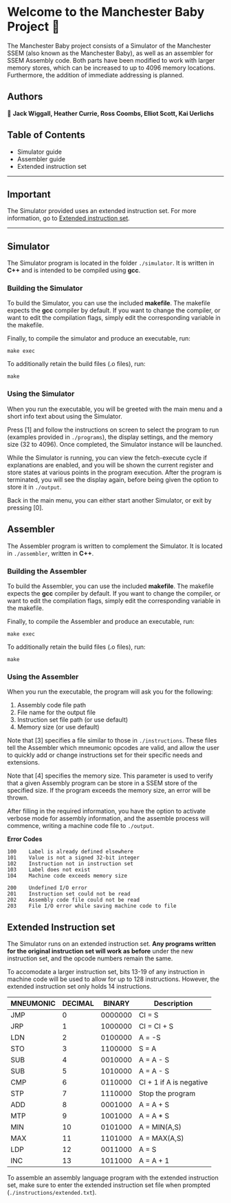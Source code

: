 # Welcome to the Manchester Baby Project 👋

The Manchester Baby project consists of a Simulator of the Manchester SSEM (also known as the Manchester Baby), as well as an assembler for SSEM Assembly code. Both parts have been modified to work with larger memory stores, which can be increased to up to 4096 memory locations. Furthermore, the addition of immediate addressing is planned.

## Authors
👤 **Jack Wiggall, Heather Currie, Ross Coombs, Elliot Scott, Kai Uerlichs**

## Table of Contents
- Simulator guide
- Assembler guide
- Extended instruction set
----
## Important
The Simulator provided uses an extended instruction set. For more information, go to [Extended instruction set](#extended-instruction-set).

----
## Simulator
The Simulator program is located in the folder `./simulator`. It is written in **C++** and is intended to be compiled using **gcc**.

### Building the Simulator
To build the Simulator, you can use the included **makefile**. The makefile expects the **gcc** compiler by default. If you want to change the compiler, or want to edit the compilation flags, simply edit the corresponding variable in the makefile. 

Finally, to compile the simulator and produce an executable, run:
```
make exec
```
To additionally retain the build files (.o files), run:
```
make
```

### Using the Simulator
When you run the executable, you will be greeted with the main menu and a short info text about using the Simulator. 

Press [1] and follow the instructions on screen to select the program to run (examples provided in `./programs`), the display settings, and the memory size (32 to 4096). Once completed, the Simulator instance will be launched.

While the Simulator is running, you can view the fetch-execute cycle if explanations are enabled, and you will be shown the current register and store states at various points in the program execution. After the program is terminated, you will see the display again, before being given the option to store it in `./output`.

Back in the main menu, you can either start another Simulator, or exit by pressing [0].

## Assembler
The Assembler program is written to complement the Simulator. It is located in `./assembler`, written in **C++**.

### Building the Assembler
To build the Assembler, you can use the included **makefile**. The makefile expects the **gcc** compiler by default. If you want to change the compiler, or want to edit the compilation flags, simply edit the corresponding variable in the makefile. 

Finally, to compile the Assembler and produce an executable, run:
```
make exec
```
To additionally retain the build files (.o files), run:
```
make
```

### Using the Assembler
When you run the executable, the program will ask you for the following:

1. Assembly code file path
2. File name for the output file
3. Instruction set file path (or use default)
4. Memory size (or use default)

Note that [3] specifies a file similar to those in `./instructions`. These files tell the Assembler which mneumonic opcodes are valid, and allow the user to quickly add or change instructions set for their specific needs and extensions.

Note that [4] specifies the memory size. This parameter is used to verify that a given Assembly program can be store in a SSEM store of the specified size. If the program exceeds the memory size, an error will be thrown.

After filling in the required information, you have the option to activate verbose mode for assembly information, and the assemble process will commence, writing a machine code file to `./output`.

**Error Codes**

    100    Label is already defined elsewhere
    101    Value is not a signed 32-bit integer
    102    Instruction not in instruction set
    103    Label does not exist
    104    Machine code exceeds memory size

    200    Undefined I/O error
    201    Instruction set could not be read
    202    Assembly code file could not be read
    203    File I/O error while saving machine code to file

## Extended Instruction set
The Simulator runs on an extended instruction set. **Any programs written for the original instruction set will work as before** under the new instruction set, and the opcode numbers remain the same.

To accomodate a larger instruction set, bits 13-19 of any instruction in machine code will be used to allow for up to 128 instructions. However, the extended instruction set only holds 14 instructions.

| MNEUMONIC | DECIMAL | BINARY | Description |
| ---- | ---- | ---- | ---- |
| JMP | 0 | 0000000 | CI = S |
| JRP | 1 | 1000000 | CI = CI + S |
| LDN | 2 | 0100000 | A = -S |
| STO | 3 | 1100000 | S = A |
| SUB | 4 | 0010000 | A = A - S |
| SUB | 5 | 1010000 | A = A - S |
| CMP | 6 | 0110000 | CI + 1 if A is negative |
| STP | 7 | 1110000 | Stop the program |
| ADD | 8 | 0001000 | A = A + S |
| MTP | 9 | 1001000 | A = A * S |
| MIN | 10 | 0101000 | A = MIN(A,S) |
| MAX | 11 | 1101000 | A = MAX(A,S) |
| LDP | 12 | 0011000 | A = S |
| INC | 13 | 1011000 | A = A + 1 |

To assemble an assembly language program with the extended instruction set, make sure to enter the extended instruction set file when prompted (`./instructions/extended.txt`).

